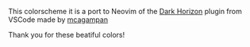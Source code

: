 This colorscheme it is a port to Neovim of the [Dark Horizon](https://github.com/mcagampan/dark-horizon) plugin from VSCode made by [mcagampan](https://github.com/mcagampan)

Thank you for these beatiful colors!
